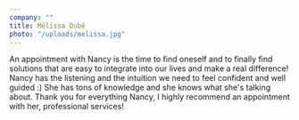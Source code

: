 ```yaml
---
company: ""
title: Mélissa Dubé
photo: "/uploads/melissa.jpg"
---
```


An appointment with Nancy is the time to find oneself and to finally find solutions that are easy to integrate into our lives and make a real difference! Nancy has the listening and the intuition we need to feel confident and well guided :) She has tons of knowledge and she knows what she's talking about. Thank you for everything Nancy, I highly recommend an appointment with her, professional services!
